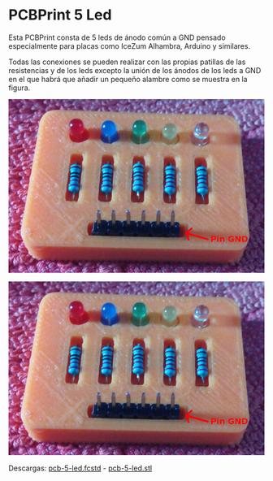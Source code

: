 # PCBPrint 5 Led

Esta PCBPrint consta de 5 leds de ánodo común a GND pensado especialmente para placas como IceZum Alhambra, Arduino y similares.

Todas las conexiones se pueden realizar con las propias patillas de las resistencias y de los leds excepto la unión de los ánodos de los leds a GND en el que habrá que añadir un pequeño alambre como se muestra en la figura.

![Parte delantera](../images/PCB-5-led_01.jpg)

![Parte trasera](../images/PCB-5-led_01.jpg)

Descargas:
[pcb-5-led.fcstd](../fcstd/pcb-5-led.fcstd) - [pcb-5-led.stl](../stl/pcb-5-led.stl)

